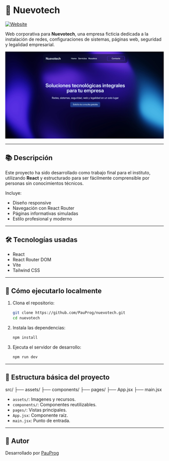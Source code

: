 # 🚀 Nuevotech

[![Website](https://img.shields.io/website?url=https%3A%2F%2Fnuevotech.space)](https://nuevotech.space)

Web corporativa para **Nuevotech**, una empresa ficticia dedicada a la instalación de redes, configuraciones de sistemas, páginas web, seguridad y legalidad empresarial.

![Vista previa de Nuevotech](public/preview.png)


---

## 📚 Descripción

Este proyecto ha sido desarrollado como trabajo final para el instituto, utilizando **React** y estructurado para ser fácilmente comprensible por personas sin conocimientos técnicos.

Incluye:
- Diseño responsive
- Navegación con React Router
- Páginas informativas simuladas
- Estilo profesional y moderno

---

## 🛠️ Tecnologías usadas

- React
- React Router DOM
- Vite
- Tailwind CSS

---

## 🚀 Cómo ejecutarlo localmente

1. Clona el repositorio:
   
   ```bash
   git clone https://github.com/PauProg/nuevotech.git
   cd nuevotech

2. Instala las dependencias:
   
   ```bash
   npm install

3. Ejecuta el servidor de desarrollo:
   
   ```bash
   npm run dev

---

## 📁 Estructura básica del proyecto


src/
├── assets/ ├── components/ ├── pages/ ├── App.jsx ├── main.jsx

- `assets/`: Imagenes y recursos.
- `components/`: Componentes reutilizables.
- `pages/`: Vistas principales.
- `App.jsx`: Componente raíz.
- `main.jsx`: Punto de entrada.

---

## 👤 Autor

Desarrollado por [PauProg](https://www.github.com/pauprog)
